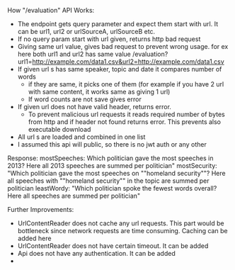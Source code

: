 How "/evaluation" API Works:
- The endpoint gets query parameter and expect them start with url.
It can be url1, url2 or urlSourceA, urlSourceB etc. 
- If no query param start with url given, returns http bad request
- Giving same url value, gives bad request to prevent wrong usage. for ex here both url1 and url2 has same value
/evaluation?url1=http://example.com/data1.csv&url2=http://example.com/data1.csv
- If given url s has same speaker, topic and date it compares number of words
  - if they are same, it picks one of them (for example if you have 2 url with same content, it works same as giving 1 url)
  - If word counts are not save gives error
- If given url does not have valid header, returns error. 
  - To prevent malicious url requests it reads required number of bytes from http and if header not found returns error. This prevents also executable download
- All url s are loaded and combined in one list
- I assumed this api will public, so there is no jwt auth or any other

Response:
mostSpeeches: Which politician gave the most speeches in 2013? Here all 2013 speeches are summed per politician"
mostSecurity: "Which politician gave the most speeches on ""homeland security""? Here all speeches with ""homeland security"" in the topic are summed per politician
leastWordy: "Which politician spoke the fewest words overall? Here all speeches are summed per politician"


Further Improvements:
- UrlContentReader does not cache any url requests. This part would be bottleneck since network requests are time consuming. Caching can be added here
- UrlContentReader does not have certain timeout. It can be added
- Api does not have any authentication. It can be added
- 